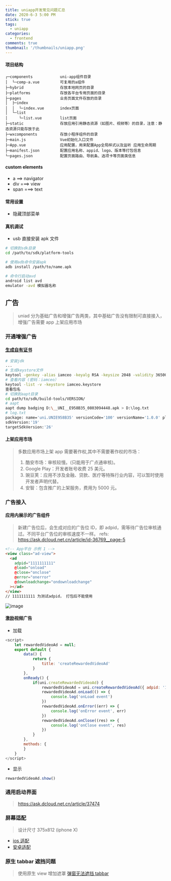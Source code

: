 ```yaml
---
title: uniapp开发常见问题汇总
date: 2020-6-3 5:00 PM
stick: true
tags:
  - uniapp
categories:
  - frontend
comments: true
thumbnail: '/thumbnails/uniapp.png'
---
```


#### 项目结构

```
┌─components            uni-app组件目录
│  └─comp-a.vue         可复用的a组件
├─hybrid                存放本地网页的目录
├─platforms             存放各平台专用页面的目录
├─pages                 业务页面文件存放的目录
│  ├─index
│  │  └─index.vue       index页面
│  └─list
│     └─list.vue        list页面
├─static                存放应用引用静态资源（如图片、视频等）的目录，注意：静态资源只能存放于此
├─wxcomponents          存放小程序组件的目录
├─main.js               Vue初始化入口文件
├─App.vue               应用配置，用来配置App全局样式以及监听 应用生命周期
├─manifest.json         配置应用名称、appid、logo、版本等打包信息
└─pages.json            配置页面路由、导航条、选项卡等页面类信息

```

#### custom elements

- a ==> navigator
- div ===> view
- span ===> text

#### 常用设置

- 隐藏顶部菜单

#### 真机调试

- usb 直接安装 apk 文件

```sh
# 切换到sdk目录
cd /path/to/sdk/platform-tools

# 使用adb命令安装apk
adb install /path/to/name.apk

# 命令行启动avd
android list avd
emulator -avd 模拟器名称
```

## 广告

> uniad 分为基础广告和增强广告两类，其中基础广告没有限制可直接接入， 增强广告需要 app 上架应用市场

### 开通增强广告

#### [生成自有证书](https://ask.dcloud.net.cn/article/35777)

```sh
# 安装jdk
...
# 生成keystore文件
keytool -genkey -alias iamceo -keyalg RSA -keysize 2048 -validity 36500 -keystore iamceo.keystore
# 查看内容 (密码：iamceo）
keytool -list -v -keystore iamceo.keystore
查看包名
# 切换到aapt目录
cd path/to/sdk/build-tools/VERSION/
# aapt
aapt dump badging D:\__UNI__E958B35_0803094448.apk > D:\log.txt
# log.txt
package: name='uni.UNIE958B35' versionCode='100' versionName='1.0.0' platformBuildVersionName='1.0.0' compileSdkVersion='29' compileSdkVersionCodename='10'
sdkVersion:'19'
targetSdkVersion:'26'

```

#### 上架应用市场

> 多数应用市场上架 app 需要著作权,其中不需要著作权的市场：
>
> 1. 酷安市场：审核较慢。(只能用于广点通审核)。
> 2. Google Play：开发者账号收费 25 美元。
> 3. 豌豆荚：应用不涉及金融、贷款、医疗等特殊行业内容，可以暂时使用开发者声明代替。
> 4. 安智：包含推广的上架服务，费用为 5000 元。

### 广告接入

#### 应用内展示的广告组件

> 新建广告位后，会生成对应的广告位 ID，即 adpid，需等待广告位审核通过。不同平台广告位的审核速度不一样。
> refs: https://ask.dcloud.net.cn/article/id-36769__page-5

```html
<!-- App平台 示例 1 -->
<view class="ad-view">
  <ad
    adpid="1111111111"
    @load="onload"
    @close="onclose"
    @error="onerror"
    @downloadchange="ondownloadchange"
  ></ad>
</view>
// 1111111111 为测试adpid， 打包后不能使用
```

![image](https://uploader.shimo.im/f/gYv184Rt3MaNm9Wu.png)

#### 激励视频广告

- 加载

```js
<script>
    let rewardedVideoAd = null;
    export default {
        data() {
            return {
                title: 'createRewardedVideoAd'
            }
        },
        onReady() {
            if(uni.createRewardedVideoAd) {
                rewardedVideoAd = uni.createRewardedVideoAd({ adpid: '1507000689' }) // 仅用于HBuilder基座调试 adpid: '1507000689'
                rewardedVideoAd.onLoad(() => {
                    console.log('onLoad event')
                })
                rewardedVideoAd.onError((err) => {
                    console.log('onError event', err)
                })
                rewardedVideoAd.onClose((res) => {
                    console.log('onClose event', res)
                })
            }
        },
        methods: {
        }
    }
</script>
```

- 显示

```js
rewardedVideoAd.show()
```
### 通用启动界面
> https://ask.dcloud.net.cn/article/37474
### 屏幕适配

> 设计尺寸 375x812 (iphone X)

- [ios 适配](https://developer.apple.com/design/human-interface-guidelines/ios/visual-design/adaptivity-and-layout/)
- [安卓适配](https://www.jianshu.com/p/aa3bd45c26c7)

### 原生 tabbar 遮挡问题

> 使用原生 view 增加遮罩
> [弹窗无法遮挡 tabbar](https://www.cnblogs.com/fyhlz/p/11793986.html)
